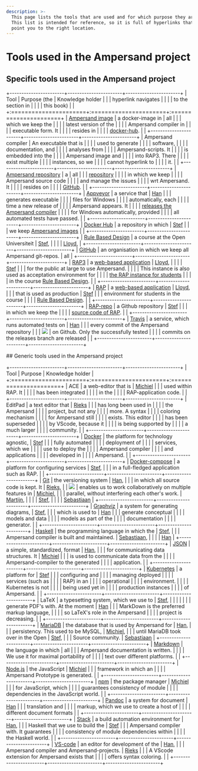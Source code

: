 ```yaml
---
description: >-
  This page lists the tools that are used and for which purpose they are used.
  This list is intended for reference, so it is full of hyperlinks that can
  point you to the right location.
---
```


# Tools used in the Ampersand project

## Specific tools used in the Ampersand project

+-----------------------+-----------------------+-----------------------+
| Tool                  | Purpose (the          | Knowledge holder      |
|                       | hyperlink navigates   |                       |
|                       | to the section in     |                       |
|                       | this book)            |                       |
+:======================+:======================+:======================+
| [Ampersand image](https://hub.docker.com/r/ampersandtarski/ampersand-prototype/) | a docker-image in     | all                   |
|                       | which we keep the     |                       |
|                       | latest version of the |                       |
|                       | Ampersand compiler in |                       |
|                       | executable form. It   |                       |
|                       | resides in            |                       |
|                       | [docker-hub](https://hub.docker.com/r/ampersandtarski/ampersand/). |                       |
+-----------------------+-----------------------+-----------------------+
| Ampersand compiler    | An executable that is |                       |
|                       | used to generate      |                       |
|                       | software,             |                       |
|                       | documentation, and    |                       |
|                       | analyses from         |                       |
|                       | Ampersand-scripts. It |                       |
|                       | is embedded into the  |                       |
|                       | Ampersand image and   |                       |
|                       | into RAP3. There      |                       |
|                       | exist multiple        |                       |
|                       | instances, so we      |                       |
|                       | cannot hyperlink to   |                       |
|                       | it.                   |                       |
+-----------------------+-----------------------+-----------------------+
| [Ampersand repository](https://github.com/AmpersandTarski/Ampersand/) | a                     | all                   |
|       | [repository](gitbook/getting-started-with-gitbook.md) |                       |
|                       | in which we keep      |                       |
|                       | Ampersand source code |                       |
|                       | and manage the issues |                       |
|                       | wrt Ampersand. It     |                       |
|                       | resides on            |                       |
|                       | [GitHub](https://github.com/AmpersandTarski/Ampersand). |                       |
+-----------------------+-----------------------+-----------------------+
| [Appveyor](https://ci.appveyor.com/project/hanjoosten/ampersand) | a service that        | [Han](https://github.com/hanjoosten)       |
|  | generates executable  |  |
|  | files for Windows     |                       |
|  | automatically, each   |                       |
|                       | time a new release of |                       |
|                       | Ampersand appears. It |                       |
|                       | [releases the Ampersand compiler](releasing-ampersand-and-workflow-details.md) |                       |
|                       | for Windows automatically, provided        |                       |
|                       | all automated tests have passed. |                       |
+-----------------------+-----------------------+-----------------------+
| [Docker Hub](https://hub.docker.com/u/ampersandtarski/) | a repository in which | [Stef](https://github.com/stefjoosten) |
|                  | we keep [Ampersand images](installation-of-rap/making-docker-images.md) |                       |
+-----------------------+-----------------------+-----------------------+
| [Rule Based Design](https://www.ou.nl/-/IM0403_Rule-Based-Design) | a course at the Open Universiteit | [Stef](https://github.com/stefjoosten),      |
|                       |  | [Lloyd](https://github.com/LloydRutledge), |
+-----------------------+-----------------------+-----------------------+
| [GitHub](https://github.com/AmpersandTarski/) | an organisation in which we keep all Ampersand git-repos. | all                   |
+-----------------------+-----------------------+-----------------------+
| [RAP3](http://ampersand.tarski.nl/RAP3/)   | a [web-based application](functionality-of-rap3/)         | [Lloyd](https://github.com/LloydRutledge), |
|                       |  | [Stef](https://github.com/stefjoosten)     |
|                       | for the public at large to use Ampersand.         |                       |
|                       | This instance is also used as acceptation environment for |                       |
|                       | [the RAP instance for students](http://rap.cs.ou.nl/RAP3) |                       |
|                       | in the course [Rule Based Design](https://www.ou.nl/-/IM0403_Rule-Based-Design). |                       |
+-----------------------+-----------------------+-----------------------+
| [RAP](http://rap.cs.ou.nl) | a [web-based application](functionality-of-rap3/)         | [Lloyd](https://github.com/LloydRutledge), |
|                       | that is used as production      | [Stef](https://github.com/stefjoosten) |
|                       | environment for students in the course     |      |
|                       | [Rule Based Design](https://www.ou.nl/-/IM0403_Rule-Based-Design).   |                       |
+-----------------------+-----------------------+-----------------------+
| [RAP-repo](https://github.com/AmpersandTarski/RAP/)             | a Github repository   | [Stef](https://github.com/stefjoosten)     |
|  | in which we keep the  |  |
|  | [source code of RAP](installation-of-rap/).      |                       |
+-----------------------+-----------------------+-----------------------+
| [Travis](https://travis-ci.org/AmpersandTarski/Ampersand)       | a service, which runs automated tests on | [Han](https://github.com/hanjoosten)       |
|  | every commit of the Ampersand repository  |                       |
| ![](.gitbook/assets/travisci-full-color-1.png)                  | on Github. Only the successfully tested  |                       |
|  | commits on the releases branch are released      |                       |
+-----------------------+-----------------------+-----------------------+

\## Generic tools used in the Ampersand project

+-----------------------+-----------------------+-----------------------+
| Tool                  | Purpose               | Knowledge holder      |
+:======================+:======================+:======================+
| ACE                   | a web-editor that is  | [Michiel](https://github.com/Michiel-s)    |
|                       | used within RAP. It   |                       |
|                       | has been integrated   |                       |
|                       | in the                |                       |
|                       | RAP-application code. |                       |
+-----------------------+-----------------------+-----------------------+
| EditPad               | a text editor that    | [Rieks](https://github.com/RieksJ)         |
|                       | has long been used in |                       |
|                       | the Ampersand         |                       |
|                       | project, but not any  |                       |
|                       | more. A syntax        |                       |
|                       | coloring mechanism    |                       |
|                       | for Ampersand still   |                       |
|                       | exists. This editor   |                       |
|                       | has been superseded   |                       |
|                       | by VScode, because it |                       |
|                       | is being supported by |                       |
|                       | a much larger         |                       |
|                       | community.            |                       |
+-----------------------+-----------------------+-----------------------+
| [Docker](https://www.docker.com/)          | the platform for technology agnostic,  | [Stef](https://github.com/stefjoosten) |
|                       | fully automated       |                       |
|                       | deployment of         |                       |
|                       | services, which we    |                       |
|                       | use to deploy the     |                       |
|                       | Ampersand compiler    |                       |
|                       | and applications      |                       |
|                       | developed in          |                       |
|                       | Ampersand.            |                       |
+-----------------------+-----------------------+-----------------------+
| [Docker-compose](https://docs.docker.com/compose/) | a platform for configuring services       | [Stef](https://github.com/stefjoosten), |
|                       | in a full-fledged application such as RAP.                  |                       |
+-----------------------+-----------------------+-----------------------+
| [Git](https://git-scm.com/community)       | the versioning system | [Han](https://github.com/hanjoosten),      |
|                       | in which all source code is kept. It      | [Rieks](https://github.com/RieksJ),        |
| ![](.gitbook/assets/logo-2x-1.png) | enables us to work collaboratively on multiple features in    | [Michiel](https://github.com/Michiel-s),   |
|                       | parallel, without interfering each other\'s work.        | [Martijn](https://github.com/Oblosys),     |
|                       |                       | [Stef](https://github.com/stefjoosten),    |
|                       |                       | [Sebastiaan](https://github.com/sjcjoosten) |
+-----------------------+-----------------------+-----------------------+
| [Graphviz](https://www.graphviz.org/)  | a system for generating diagrams,         | [Stef](https://github.com/stefjoosten),    |
|                       | which is used to      | [Han](https://github.com/hanjoosten)       |
|                       | generate conceptual   |                       |
|                       | models and data       |                       |
|                       | models as part of the |                       |
|                       | documentation         |                       |
|                       | generator.            |                       |
+-----------------------+-----------------------+-----------------------+
| [Haskell](https://www.haskell.org/) | the programming language in which the      | [Stef](https://github.com/stefjoosten),    |
|                       | Ampersand compiler is built and maintained. | [Sebastiaan](https://github.com/sjcjoosten),                    |
|                       |                       | [Han](https://github.com/hanjoosten) |
+-----------------------+-----------------------+-----------------------+
| [JSON](https://www.json.org/)              | a simple, standardized, format            | [Han](https://github.com/hanjoosten),      |
|                       | for communicating data structures. It    | [Michiel](https://github.com/Michiel-s)    |
|                       | is used to communicate data from the          |                       |
|                       | Ampersand-compiler to the generated |                       |
|                       | application.          |                       |
+-----------------------+-----------------------+-----------------------+
| [Kubernetes](https://kubernetes.io/) | a platform for        | [Stef](https://github.com/stefjoosten)     |
|                       | configuring and       |                       |
|                       | managing deployed     |                       |
|                       | services (such as     |                       |
|                       | RAP) in an            |                       |
|                       | operational           |                       |
|                       | environment.          |                       |
|                       | Kubernetes is not     |                       |
|                       | being used yet in     |                       |
|                       | production instances  |                       |
|                       | of Ampersand.         |                       |
+-----------------------+-----------------------+-----------------------+
| LaTeX                 | a typesetting system, which we use to | [Stef](https://github.com/stefjoosten),    |
|                       |       |  |
|                       | generate PDF\'s with. At the moment | [Han](https://github.com/hanjoosten)       |
|                       | MarkDown is the preferred markup language,     |                       |
|                       | so LaTeX\'s role in the Ampersand |                       |
|                       | project is decreasing.           |                       |
+-----------------------+-----------------------+-----------------------+
| [MariaDB](https://mariadb.org/)            | the database that is used by Ampersand for | [Han](https://github.com/hanjoosten),      |
|                       | persistency. This used to be MySQL,    | [Michiel](https://github.com/Michiel-s),   |
|                       | until MariaDB took over in the Open   | [Stef](https://github.com/stefjoosten),    |
|                       | Source community.     | [Sebastiaan](https://github.com/sjcjoosten) |
+-----------------------+-----------------------+-----------------------+
| [Markdown](https://www.markdownguide.org/) | the language in which | all                   |
|                       | Ampersand documentation is written.      |                       |
|                       | We use it for maximal portability of           |                       |
|                       | text over different platforms.            |                       |
+-----------------------+-----------------------+-----------------------+
| [Node.js](https://nodejs.org/)             | the JavaScript        | [Michiel](https://github.com/Michiel-s)    |
|                       | framework in which an |  |
|                       | Ampersand Prototype is generated.          |                       |
+-----------------------+-----------------------+-----------------------+
| [npm](https://www.npmjs.com/)              | the package manager   | [Michiel](https://github.com/Michiel-s)    |
|                       | for JavaScript, which |  |
|                       | guarantees consistency of module |                       |
|                       | dependencies in the JavaScript world.     |                       |
+-----------------------+-----------------------+-----------------------+
| [Pandoc](https://pandoc.org/)              | a system for document | [Han](https://github.com/hanjoosten)       |
|                       | translation and       |  |
|                       | markup, which we use to create a host of   |                       |
|                       | different document formats               |                       |
+-----------------------+-----------------------+-----------------------+
| [Stack](https://www.haskellstack.org/)     | a build automation environment for    | [Han](https://github.com/hanjoosten),      |
|                       | Haskell that we use to build the  | [Stef](https://github.com/stefjoosten)     |
|                       | Ampersand compiler with. It guarantees   |                       |
|                       | consistency of module dependencies within |                       |
|                       | the Haskell world.    |                       |
+-----------------------+-----------------------+-----------------------+
| [VS-code](https://code.visualstudio.com/)  | an editor for development of the        | [Han](https://github.com/hanjoosten),      |
|                       | Ampersand compiler and  Ampersand-projects. | [Rieks](https://github.com/RieksJ)         |
|                       | A VScode extension for Ampersand exists that |                       |
|                       | offers syntax coloring.             |                       |
+-----------------------+-----------------------+-----------------------+
